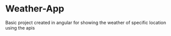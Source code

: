 # Weather-App
Basic project created in angular for showing the weather of specific location using the apis
